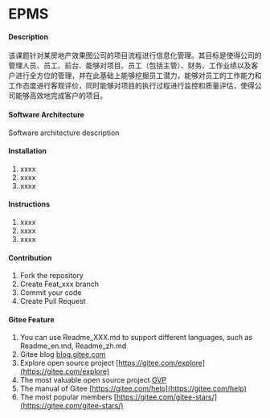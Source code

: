 # EPMS

#### Description
该课题针对某房地产效果图公司的项目流程进行信息化管理。其目标是使得公司的管理人员、员工、前台、能够对项目、员工（包括主管）、财务、工作业绩以及客户进行全方位的管理，并在此基础上能够挖掘员工潜力，能够对员工的工作能力和工作态度进行客观评价，同时能够对项目的执行过程进行监控和质量评估，使得公司能够高效地完成客户的项目。

#### Software Architecture
Software architecture description

#### Installation

1.  xxxx
2.  xxxx
3.  xxxx

#### Instructions

1.  xxxx
2.  xxxx
3.  xxxx

#### Contribution

1.  Fork the repository
2.  Create Feat_xxx branch
3.  Commit your code
4.  Create Pull Request


#### Gitee Feature

1.  You can use Readme\_XXX.md to support different languages, such as Readme\_en.md, Readme\_zh.md
2.  Gitee blog [blog.gitee.com](https://blog.gitee.com)
3.  Explore open source project [https://gitee.com/explore](https://gitee.com/explore)
4.  The most valuable open source project [GVP](https://gitee.com/gvp)
5.  The manual of Gitee [https://gitee.com/help](https://gitee.com/help)
6.  The most popular members  [https://gitee.com/gitee-stars/](https://gitee.com/gitee-stars/)
